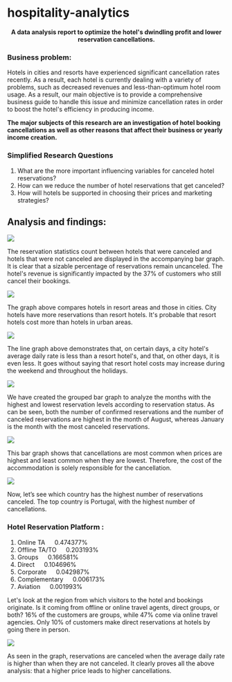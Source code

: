 # hospitality-analytics
<p align="center">
     <b>A data analysis report to optimize the hotel's dwindling profit and lower reservation cancellations.</b>
</p>

### Business problem:

Hotels in cities and resorts have experienced significant cancellation rates recently. As a result, each hotel is currently dealing with a variety of problems, such as decreased revenues and less-than-optimum hotel room usage. As a result, our main objective is to provide a comprehensive business guide to handle this issue and minimize cancellation rates in order to boost the hotel's efficiency in producing income.

<b>The major subjects of this research are an investigation of hotel booking cancellations as well as other reasons that affect their business or yearly income creation.</b>

### Simplified Research Questions
 1. What are the more important influencing variables for canceled hotel reservations?
 2. How can we reduce the number of hotel reservations that get canceled?
 3. How will hotels be supported in choosing their prices and marketing strategies?



## Analysis and findings:

 <img src="https://github.com/abdulrafayansari/hospitality-analytics/assets/129757543/bf3a9710-a02d-457b-b77f-327b97722ddb">

 The reservation statistics count between hotels that were canceled and hotels that were not canceled are displayed in the accompanying bar graph. It is clear that a sizable percentage of reservations remain uncanceled. The hotel's revenue is significantly impacted by the 37% of customers who still cancel their bookings.

  <img src="https://github.com/abdulrafayansari/hospitality-analytics/assets/129757543/5aa9047b-e8b3-4bf3-a3c8-d03cd5c9ab6f">
  
  The graph above compares hotels in resort areas and those in cities. City hotels have more reservations than resort hotels. It's probable that resort hotels cost more than hotels in urban areas.
  
  <img src="https://github.com/abdulrafayansari/hospitality-analytics/assets/129757543/c4e01f50-9c18-4827-95ce-d64c075fccd1">
  
  The line graph above demonstrates that, on certain days, a city hotel's average daily rate is less than a resort hotel's, and that, on other days, it is even less. It goes without saying that resort hotel costs may increase during the weekend and throughout the holidays.
  
  <img src="https://github.com/abdulrafayansari/hospitality-analytics/assets/129757543/57ad50fb-660e-407f-9bdc-a602b675fb32">

  We have created the grouped bar graph to analyze the months with the highest and lowest reservation levels according to reservation status. As can be seen, both the number of confirmed reservations and the number of canceled reservations are highest in the month of August, whereas January is the month with the most canceled reservations.
  
  <img src="https://github.com/abdulrafayansari/hospitality-analytics/assets/129757543/fe6107aa-f665-48d8-b06d-dca1ec9f88e4">

  This bar graph shows that cancellations are most common when prices are highest and least common when they are lowest. Therefore, the cost of the accommodation is solely responsible for the cancellation.
  
  <img src="https://github.com/abdulrafayansari/hospitality-analytics/assets/129757543/a975df20-3a1c-4c8a-a1a9-3c659416001a">
  
  Now, let’s see which country has the highest number of reservations canceled. The top country is Portugal, with the highest number of cancellations.

  
### Hotel Reservation Platform :

1.  Online TA        &emsp;     0.474377% 
2.  Offline TA/TO    &emsp;     0.203193% 
3.  Groups           &emsp;     0.166581%
4.  Direct           &emsp;     0.104696%
5.  Corporate        &emsp;     0.042987%
6.  Complementary    &emsp;     0.006173%
7.  Aviation         &emsp;     0.001993%
  
  Let's look at the region from which visitors to the hotel and bookings originate. Is it coming from offline or online travel agents, direct groups, or both? 16% of the customers are groups, while 47% come via online travel agencies. Only 10% of customers make direct reservations at hotels by going there in person.
  
  <img src="https://github.com/abdulrafayansari/hospitality-analytics/assets/129757543/77c8a283-4720-432b-8162-93c11248992b">
  
  As seen in the graph, reservations are canceled when the average daily rate is higher than when they are not canceled. It clearly proves all the above analysis: that a higher price leads to higher cancellations.

  





















    
 
